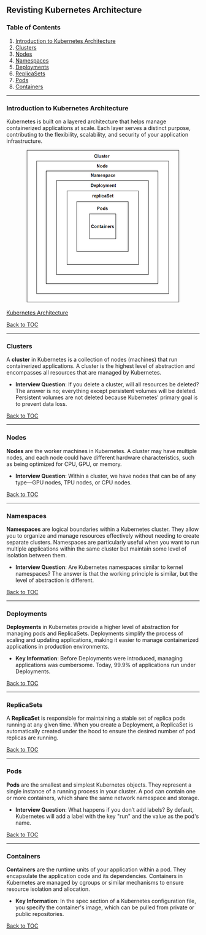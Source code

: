 ## Revisting Kubernetes Architecture

### Table of Contents

1. [Introduction to Kubernetes Architecture](#introduction-to-kubernetes-architecture)
2. [Clusters](#clusters)
3. [Nodes](#nodes)
4. [Namespaces](#namespaces)
5. [Deployments](#deployments)
6. [ReplicaSets](#replicasets)
7. [Pods](#pods)
8. [Containers](#containers)

---

### Introduction to Kubernetes Architecture

Kubernetes is built on a layered architecture that helps manage containerized applications at scale. Each layer serves a distinct purpose, contributing to the flexibility, scalability, and security of your application infrastructure.

<div style="text-align: center;">
  <img src="../../pics/container-pod-rs-deployment-ns-node-cluster.png" alt="Kubernetes Layered Architecture" style="width: 400px; height: 400px;">
</div>

[Kubernetes Architecture](https://kubernetes.io/docs/concepts/overview/components/)

[Back to TOC](#table-of-contents)

---

### Clusters

A **cluster** in Kubernetes is a collection of nodes (machines) that run containerized applications. A cluster is the highest level of abstraction and encompasses all resources that are managed by Kubernetes.

- **Interview Question**: If you delete a cluster, will all resources be deleted? The answer is no; everything except persistent volumes will be deleted. Persistent volumes are not deleted because Kubernetes' primary goal is to prevent data loss.

[Back to TOC](#table-of-contents)

---

### Nodes

**Nodes** are the worker machines in Kubernetes. A cluster may have multiple nodes, and each node could have different hardware characteristics, such as being optimized for CPU, GPU, or memory.

- **Interview Question**: Within a cluster, we have nodes that can be of any type—GPU nodes, TPU nodes, or CPU nodes. 

[Back to TOC](#table-of-contents)

---

### Namespaces

**Namespaces** are logical boundaries within a Kubernetes cluster. They allow you to organize and manage resources effectively without needing to create separate clusters. Namespaces are particularly useful when you want to run multiple applications within the same cluster but maintain some level of isolation between them.

- **Interview Question**: Are Kubernetes namespaces similar to kernel namespaces? The answer is that the working principle is similar, but the level of abstraction is different.

[Back to TOC](#table-of-contents)

---

### Deployments

**Deployments** in Kubernetes provide a higher level of abstraction for managing pods and ReplicaSets. Deployments simplify the process of scaling and updating applications, making it easier to manage containerized applications in production environments.

- **Key Information**: Before Deployments were introduced, managing applications was cumbersome. Today, 99.9% of applications run under Deployments.

[Back to TOC](#table-of-contents)

---

### ReplicaSets

A **ReplicaSet** is responsible for maintaining a stable set of replica pods running at any given time. When you create a Deployment, a ReplicaSet is automatically created under the hood to ensure the desired number of pod replicas are running.

[Back to TOC](#table-of-contents)

---

### Pods

**Pods** are the smallest and simplest Kubernetes objects. They represent a single instance of a running process in your cluster. A pod can contain one or more containers, which share the same network namespace and storage.

- **Interview Question**: What happens if you don’t add labels? By default, Kubernetes will add a label with the key "run" and the value as the pod's name.

[Back to TOC](#table-of-contents)

---

### Containers

**Containers** are the runtime units of your application within a pod. They encapsulate the application code and its dependencies. Containers in Kubernetes are managed by cgroups or similar mechanisms to ensure resource isolation and allocation.

- **Key Information**: In the spec section of a Kubernetes configuration file, you specify the container's image, which can be pulled from private or public repositories.

[Back to TOC](#table-of-contents)
